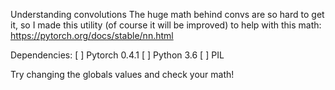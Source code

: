 Understanding convolutions
The huge math behind convs are so hard to get it, so I made this utility 
(of course it will be improved) to help with this math:
https://pytorch.org/docs/stable/nn.html


Dependencies:
[ ] Pytorch 0.4.1
[ ] Python 3.6
[ ] PIL

Try changing the globals values and check your math!


